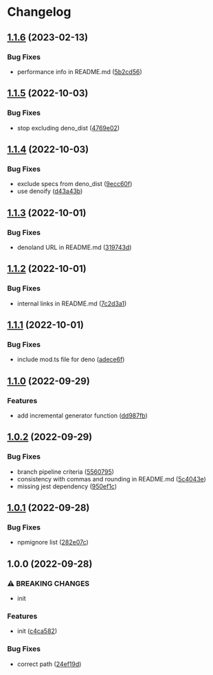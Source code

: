 # Changelog

## [1.1.6](https://github.com/Tom-Hudson/test-nino/compare/v1.1.5...v1.1.6) (2023-02-13)


### Bug Fixes

* performance info in README.md ([5b2cd56](https://github.com/Tom-Hudson/test-nino/commit/5b2cd563adaa8a63a2b156c1b99fc7fdf21a2e3b))

## [1.1.5](https://github.com/Tom-Hudson/test-nino/compare/v1.1.4...v1.1.5) (2022-10-03)


### Bug Fixes

* stop excluding deno_dist ([4769e02](https://github.com/Tom-Hudson/test-nino/commit/4769e0219db81088796a70a6cc7b25686e0aeccc))

## [1.1.4](https://github.com/Tom-Hudson/test-nino/compare/v1.1.3...v1.1.4) (2022-10-03)


### Bug Fixes

* exclude specs from deno_dist ([9ecc60f](https://github.com/Tom-Hudson/test-nino/commit/9ecc60f4117eb0c3fa9a80346ce940a0e7a265dc))
* use denoify ([d43a43b](https://github.com/Tom-Hudson/test-nino/commit/d43a43b574c48368513ff5bd35b79b1254e0ab66))

## [1.1.3](https://github.com/Tom-Hudson/test-nino/compare/v1.1.2...v1.1.3) (2022-10-01)


### Bug Fixes

* denoland URL in README.md ([319743d](https://github.com/Tom-Hudson/test-nino/commit/319743d758effeb1dc2cdd7b7f34e64d36a4c056))

## [1.1.2](https://github.com/Tom-Hudson/test-nino/compare/v1.1.1...v1.1.2) (2022-10-01)


### Bug Fixes

* internal links in README.md ([7c2d3a1](https://github.com/Tom-Hudson/test-nino/commit/7c2d3a1a0d828bb029340b66ee3e130047ec5a87))

## [1.1.1](https://github.com/Tom-Hudson/test-nino/compare/v1.1.0...v1.1.1) (2022-10-01)


### Bug Fixes

* include mod.ts file for deno ([adece6f](https://github.com/Tom-Hudson/test-nino/commit/adece6f521e6a58d06db9c2287b1a94d88a2a137))

## [1.1.0](https://github.com/Tom-Hudson/test-nino/compare/v1.0.2...v1.1.0) (2022-09-29)


### Features

* add incremental generator function ([dd987fb](https://github.com/Tom-Hudson/test-nino/commit/dd987fb2c411b2c16e2888330d4487fad5f70fe0))

## [1.0.2](https://github.com/Tom-Hudson/test-nino/compare/v1.0.1...v1.0.2) (2022-09-29)


### Bug Fixes

* branch pipeline criteria ([5560795](https://github.com/Tom-Hudson/test-nino/commit/5560795c379da8f149c3923e400347a900f00a36))
* consistency with commas and rounding in README.md ([5c4043e](https://github.com/Tom-Hudson/test-nino/commit/5c4043e063f917fe8b2f8aa764185c5585cfe2fa))
* missing jest dependency ([950ef1c](https://github.com/Tom-Hudson/test-nino/commit/950ef1c1bda5510bd65c4c3f13021b81bfd42531))

## [1.0.1](https://github.com/Tom-Hudson/test-nino/compare/v1.0.0...v1.0.1) (2022-09-28)


### Bug Fixes

* npmignore list ([282e07c](https://github.com/Tom-Hudson/test-nino/commit/282e07cca36fe6fe9f9fbd9cfae986fb5e0768bd))

## 1.0.0 (2022-09-28)


### ⚠ BREAKING CHANGES

* init

### Features

* init ([c4ca582](https://github.com/Tom-Hudson/test-nino/commit/c4ca58293ad51ae39450e6adf553bae4384f8b75))


### Bug Fixes

* correct path ([24ef19d](https://github.com/Tom-Hudson/test-nino/commit/24ef19df5fe4856ac6188db5c0781cb477043fbf))
